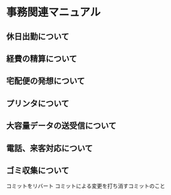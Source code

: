 # 事務関連マニュアル
## 休日出勤について
## 経費の精算について
## 宅配便の発想について
## プリンタについて
## 大容量データの送受信について
## 電話、来客対応について
## ゴミ収集について

コミットをリバート
コミットによる変更を打ち消すコミットのこと
